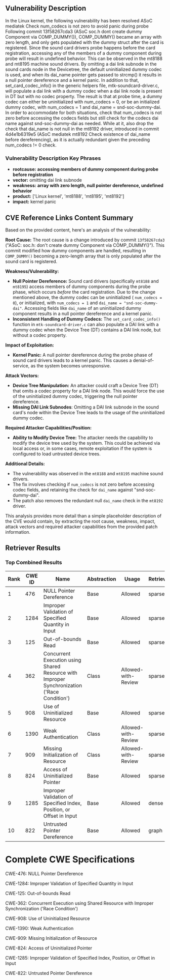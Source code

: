 ## Vulnerability Description
In the Linux kernel, the following vulnerability has been resolved ASoC mediatek Check num_codecs is not zero to avoid panic during probe Following commit 13f58267cda3 (ASoC soc.h dont create dummy Component via COMP_DUMMY()), COMP_DUMMY() became an array with zero length, and only gets populated with the dummy struct after the card is registered. Since the sound card drivers probe happens before the card registration, accessing any of the members of a dummy component during probe will result in undefined behavior. This can be observed in the mt8188 and mt8195 machine sound drivers. By omitting a dai link subnode in the sound cards node in the Devicetree, the default uninitialized dummy codec is used, and when its dai_name pointer gets passed to strcmp() it results in a null pointer dereference and a kernel panic. In addition to that, set_card_codec_info() in the generic helpers file, mtk-soundcard-driver.c, will populate a dai link with a dummy codec when a dai link node is present in DT but with no codec property. The result is that at probe time, a dummy codec can either be uninitialized with num_codecs = 0, or be an initialized dummy codec, with num_codecs = 1 and dai_name = snd-soc-dummy-dai. In order to accommodate for both situations, check that num_codecs is not zero before accessing the codecs fields but still check for the codecs dai name against snd-soc-dummy-dai as needed. While at it, also drop the check that dai_name is not null in the mt8192 driver, introduced in commit 4d4e1b6319e5 (ASoC mediatek mt8192 Check existence of dai_name before dereferencing), as it is actually redundant given the preceding num_codecs != 0 check.

### Vulnerability Description Key Phrases
- **rootcause:** **accessing members of dummy component during probe before registration**
- **vector:** omitting dai link subnode
- **weakness:** **array with zero length, null pointer dereference, undefined behavior**
- **product:** ['Linux kernel', 'mt8188', 'mt8195', 'mt8192']
- **impact:** kernel panic

## CVE Reference Links Content Summary
Based on the provided content, here's an analysis of the vulnerability:

**Root Cause:**
The root cause is a change introduced by commit `13f58267cda3` ("ASoC: soc.h: don't create dummy Component via COMP_DUMMY()"). This commit modified how dummy components are handled, resulting in `COMP_DUMMY()` becoming a zero-length array that is only populated after the sound card is registered.

**Weakness/Vulnerability:**
- **Null Pointer Dereference:**  Sound card drivers (specifically `mt8188` and `mt8195`) access members of dummy components during the probe phase, which occurs *before* the card registration. Due to the change mentioned above, the dummy codec can be uninitialized ( `num_codecs = 0`), or initialized, with `num_codecs = 1` and `dai_name = "snd-soc-dummy-dai"`. Accessing fields like `dai_name` of an uninitialized dummy component results in a null pointer dereference and a kernel panic.
- **Inconsistent Handling of Dummy Codecs:** The `set_card_codec_info()` function in `mtk-soundcard-driver.c` can also populate a DAI link with a dummy codec when the Device Tree (DT) contains a DAI link node, but without a codec property.

**Impact of Exploitation:**
- **Kernel Panic:** A null pointer dereference during the probe phase of sound card drivers leads to a kernel panic. This causes a denial-of-service, as the system becomes unresponsive.

**Attack Vectors:**
- **Device Tree Manipulation:** An attacker could craft a Device Tree (DT) that omits a codec property for a DAI link node. This would force the use of the uninitialized dummy codec, triggering the null pointer dereference.
- **Missing DAI Link Subnodes**: Omitting a DAI link subnode in the sound card's node within the Device Tree leads to the usage of the uninitialized dummy codec.

**Required Attacker Capabilities/Position:**
- **Ability to Modify Device Tree:** The attacker needs the capability to modify the device tree used by the system. This could be achieved via local access or, in some cases, remote exploitation if the system is configured to load untrusted device trees.

**Additional Details:**
- The vulnerability was observed in the `mt8188` and `mt8195` machine sound drivers.
- The fix involves checking if `num_codecs` is not zero before accessing codec fields, and retaining the check for `dai_name` against "snd-soc-dummy-dai".
- The patch also removes the redundant null `dai_name` check in the `mt8192` driver.

This analysis provides more detail than a simple placeholder description of the CVE would contain, by extracting the root cause, weakness, impact, attack vectors and required attacker capabilities from the provided patch information.

## Retriever Results

### Top Combined Results

| Rank | CWE ID | Name | Abstraction | Usage  | Retrievers | Individual Scores |
|------|--------|------|-------------|-------|------------|-------------------|
| 1 | 476 | NULL Pointer Dereference | Base | Allowed | sparse | 1.334 |
| 2 | 1284 | Improper Validation of Specified Quantity in Input | Base | Allowed | sparse | 1.324 |
| 3 | 125 | Out-of-bounds Read | Base | Allowed | sparse | 1.290 |
| 4 | 362 | Concurrent Execution using Shared Resource with Improper Synchronization ('Race Condition') | Class | Allowed-with-Review | sparse | 1.264 |
| 5 | 908 | Use of Uninitialized Resource | Base | Allowed | sparse | 1.254 |
| 6 | 1390 | Weak Authentication | Class | Allowed-with-Review | sparse | 1.236 |
| 7 | 909 | Missing Initialization of Resource | Class | Allowed-with-Review | sparse | 1.235 |
| 8 | 824 | Access of Uninitialized Pointer | Base | Allowed | sparse | 1.229 |
| 9 | 1285 | Improper Validation of Specified Index, Position, or Offset in Input | Base | Allowed | dense | 0.487 |
| 10 | 822 | Untrusted Pointer Dereference | Base | Allowed | graph | 0.003 |



# Complete CWE Specifications

CWE-476: NULL Pointer Dereference

CWE-1284: Improper Validation of Specified Quantity in Input

CWE-125: Out-of-bounds Read

CWE-362: Concurrent Execution using Shared Resource with Improper Synchronization ('Race Condition')

CWE-908: Use of Uninitialized Resource

CWE-1390: Weak Authentication

CWE-909: Missing Initialization of Resource

CWE-824: Access of Uninitialized Pointer

CWE-1285: Improper Validation of Specified Index, Position, or Offset in Input

CWE-822: Untrusted Pointer Dereference